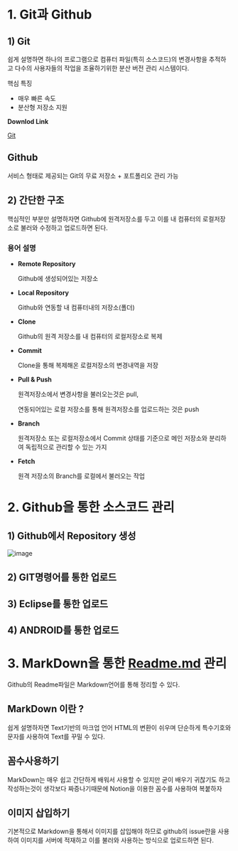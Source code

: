 # 1. Git과 Github

## 1) Git

쉽게 설명하면 하나의 프로그램으로 컴퓨터 파일(특히 소스코드)의 변경사항을 추적하고 다수의 사용자들의 작업을 조율하기위한 분산 버전 관리 시스템이다. 

핵심 특징

- 매우 빠른 속도
- 분산형 저장소 지원

**Downlod Link**

[Git](https://git-scm.com/)

## Github

서비스 형태로 제공되는 Git의 무료 저장소 + 포트폴리오 관리 가능

## 2) 간단한 구조

핵심적인 부분만 설명하자면 Github에 원격저장소를 두고 이를 내 컴퓨터의 로컬저장소로 불러와 수정하고 업로드하면 된다.

### 용어 설명

- **Remote Repository**

    Github에 생성되어있는 저장소

- **Local Repository**

    Github와 연동할 내 컴퓨터내의 저장소(폴더)

- **Clone**

    Github의 원격 저장소를 내 컴퓨터의 로컬저장소로 복제

- **Commit**

    Clone을 통해 복제해온 로컬저장소의 변경내역을 저장

- **Pull & Push**

    원격저장소에서 변경사항을 불러오는것은 pull,

    연동되어있는 로컬 저장소를 통해 원격저장소를 업로드하는 것은 push

- **Branch**

    원격저장소 또는 로컬저장소에서 Commit 상태를 기준으로 메인 저장소와 분리하여 독립적으로 관리할 수 있는 가지

- **Fetch**

    원격 저장소의 Branch를 로컬에서 불러오는 작업

# 2. Github을 통한 소스코드 관리

## 1) Github에서 Repository 생성
![image](https://user-images.githubusercontent.com/55398471/103505520-c365e900-4e9d-11eb-8b59-cce761d89d9c.png)


## 2) GIT명령어를 통한 업로드



## 3) Eclipse를 통한 업로드

## 4) ANDROID를 통한 업로드

# 3. MarkDown을 통한 [Readme.md](http://readme.md) 관리

Github의 Readme파일은 Markdown언어를 통해 정리할 수 있다.

## MarkDown 이란 ?

 쉽게 설명하자면 Text기반의 마크업 언어 HTML의 변환이 쉬우며 단순하게 특수기호와 문자를 사용하여 Text를 꾸밀 수 있다.

## 꼼수사용하기

MarkDown는 매우 쉽고 간단하게 배워서 사용할 수 있지만  굳이 배우기 귀찮기도 하고 작성하는것이 생각보다 짜증나기때문에 Notion을 이용한 꼼수를 사용하여 복붙하자

## 이미지 삽입하기

기본적으로 Markdown을 통해서 이미지를 삽입해야 하므로 github의 issue란을 사용하여 이미지를 서버에 적재하고 이를 불러와 사용하는 방식으로 업로드하면 된다.
